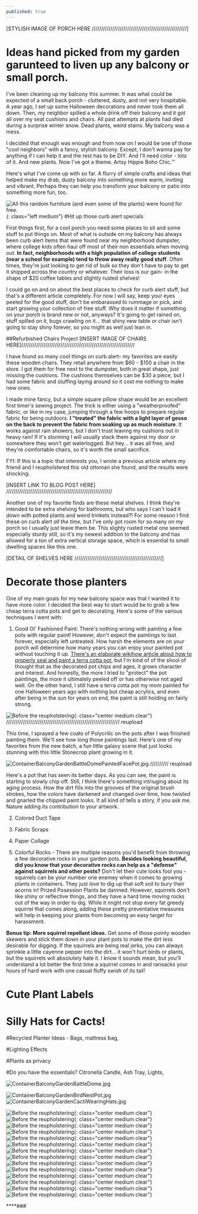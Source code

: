 ```yaml
---
published: true
---
```

[STYLISH IMAGE OF PORCH HERE ///////////////////////////////////////////////////]

# Ideas hand picked from my garden garunteed to liven up any balcony or small porch.


I've been cleaning up my balcony this summer. It was what could be expected of a small back porch - cluttered, dusty, and not very hospitable. A year ago, I set up some Halloween decorations and never took them all down. Then, my neighbor spilled a whole drink off their balcony and it got all over my seat cushions and chairs. All past attempts at plants had died during a surprise winter snow. Dead plants, weird stains. My balcony was a mess.

I decided that enough was enough and from now on I would be one of those "cool neighbors" with a fancy, stylish balcony. Except, I don't wanna pay for anything if I can help it and the rest has to be DIY. And I'll need color - lots of it. And new plants. Now I've got a theme. Artsy Hippie Boho Chic.™ 

Here's what I've come up with so far. A flurry of simple crafts and ideas that helped make my drab, dusty balcony into something more warm, inviting and vibrant. Perhaps they can help you transform your balcony or patio into something more fun, too.

![All this random furniture (and even some of the plants) were found for free.](/media/ContainerBalconyGardenEaselandGardenShelves.jpg){: class="left medium"}
#Hit up those curb alert specials

First things first, for a cool porch you need some places to sit and some stuff to put things on. Most of what is outside on my balcony has always been curb alert items that were found near my neighborhood dumpster, where college kids often haul off most of their non essentials when moving out. **In fact, neighborhoods with a high population of college students (near a school for example) tend to throw away really good stuff**. Often times, they're just looking to get rid of bulk so they don't have to pay to get it shipped across the country or whatever. Their loss is our gain- in the shape of $20 coffee tables and slightly rusted shelves!

I could go on and on about the best places to check for curb alert stuff, but that's a different article completely. For now I will say, keep your eyes peeled for the good stuff, don't be embarassed to rummage or pick, and start growing your collection of free stuff. Why does it matter if something on your porch is brand new or not, anyways? It's going to get rained on, stuff spilled on it, bugs crawling on it... that shiny new table or chair isn't going to stay shiny forever, so you might as well just lean in.  

##Refurbished Chairs Project
[INSERT IMAGE OF CHAIRS HERE]/////////////////////////////////////////////////////////////

I have found so many cool things on curb alert- my favorites are easily these wooden chairs. They retail anywhere from $60 - $150 a chair in the store. I got them for free next to the dumpster, both in great shape, just missing the cushions. The cushions themselves can be $30 a piece, but I had some fabric and stuffing laying around so it cost me nothing to make new ones. 

I made mine fancy, but a simple square pillow shape would be an excellent first timer's sewing project. The trick is either using a "weatherproofed" fabric, or like in my case, jumping through a few hoops to prepare regular fabric for being outdoors. **I "treated" the fabric with a light layer of gesso on the back to prevent the fabric from soaking up as much moisture**. It works against rain showers, but I don't trust leaving my cushions out in heavy rain! If it's storming I will usually stack them against my door or somewhere they won't get waterlogged. But hey... it was all free, and they're comfortable chairs, so it's worth the small sacrifice. 

FYI: If this is a topic that interests you, I wrote a previous article where my friend and I reupholstered this old ottoman she found, and the results were shocking. 

[INSERT LINK TO BLOG POST HERE] /////////////////////////////////////////////////////////


Another one of my favorite finds are these metal shelves. I think they're intended to be extra shelving for bathrooms, but who says I can't load it down with potted plants and weird trinkets instead?! For some reason I find these on curb alert _all the time_, but I've only got room for so many on my porch so I usually just leave them be. This slighty rusted metal one seemed especially sturdy still, so it's my newest addition to the balcony and has allowed for a ton of extra vertical storage space, which is essential to small dwelling spaces like this one. 

[DETAIL OF SHELVES HERE ///////////////////////////////////////////////]

# Decorate those planters
One of my main goals for my new balcony space was that I wanted it to have more color. I decided the best way to start would be to grab a few cheap terra cotta pots and get to decorating. Here's some of the various techniques I went with: 

1. Good Ol' Fashioned Paint: 
There's nothing wrong with painting a few pots with regular paint! However, don't expect the paintings to last forever, especially left untreated. How harsh the elements are on your porch will determine how many years you can enjoy your painted pot without touching it up. [There's an elaborate wikihow article about how to properly seal and paint a terra cotta pot](https://www.wikihow.life/Paint-New-Terracotta-Pots), but I'm kind of of the shool of thought that as the decorated pot chips and ages, it grows character and interest. And honestly, the more I tried to "protect" the pot paintings, the more it ultimately peeled off or has otherwise not aged well. On the other hand, I still have a terra cotta pot my mom painted for one Halloween years ago with nothing but cheap acrylics, and even after being in the sun for years on end, the paint is still holding on fairly strong.   

![Before the reupholstering](/media/ContainerBalconyGardenGalaxyStoneCrop.jpg){: class="center medium clear"} ///////////////////////////////////////////////////////////// reupload 

This time, I sprayed a few coats of Polycrilic on the pots after I was finished painting them. We'll see how long those paintings last. Here's one of my favorites from the new batch, a fun little galaxy scene that just looks stunning with this little Stonecrop plant growing in it.

![ContainerBalconyGardenBattleDomePaintedFacePot.jpg]({{site.baseurl}}/media/ContainerBalconyGardenBattleDomePaintedFacePot.jpg) ////////// reupload

Here's a pot that has seen its better days. As you can see, the paint is starting to slowly chip off. Still, I think there's something intriuging about its aging process. How the dirt fills into the grooves of the original brush strokes, how the colors have darkened and changed over time, how twisted and gnarled the chipped paint looks. It all kind of tells a story, if you ask me. Nature adding its contribution to your artwork. 

2. Colored Duct Tape

3. Fabric Scraps

4. Paper Collage

5. Colorful Rocks - There are multiple reasons you'd benefit from throwing a few decorative rocks in your garden pots. **Besides looking beautiful, did you know that your decorative rocks can help as a "defense" against squirrels and other pests?** Don't let their cute looks fool you - squirrels can be your number one enemey when it comes to growing plants in containers. They just _love_ to dig up that soft soil to bury their acorns in! Prized Posession Plants be damned. However, squirrels don't like shiny or reflective things, and they have a hard time moving rocks out of the way in order to dig. While it might not stop every fat greedy squirrel that comes along, adding these pretty preventative measures will help in keeping your plants from becoming an easy target for harassment.

**Bonus tip: More squirrel repellant ideas.** Get some of those pointy wooden skewers and stick them down in your plant pots to make the dirt less desirable for digging. If the squirrels are being real jerks, you can always sprinkle a little cayenne pepper into the dirt... it won't hurt birds or plants, but the squirrels will absolutely hate it. I know it sounds mean, but you'll understand a lot better the first time a squirrel comes in and ransacks your hours of hard work with one casual fluffy swish of its tail!  

# Cute Plant Labels

# Silly Hats for Cacts! 




#Recycled Planter Ideas - Bags, mattress bag, 

#Lighting Effects


#Plants as privacy

#Do you have the essentials?
Citronella Candle, Ash Tray, Lights,



![ContainerBalconyGardenBattleDome.jpg]({{site.baseurl}}/media/ContainerBalconyGardenBattleDome.jpg)

![ContainerBalconyGardenBirdNestPot.jpg]({{site.baseurl}}/media/ContainerBalconyGardenBirdNestPot.jpg)
![ContainerBalconyGardenCactiWearingHats.jpg]({{site.baseurl}}/media/ContainerBalconyGardenCactiWearingHats.jpg)

![Before the reupholstering](/media/ContainerBalconyGardenGalaxyStoneCrop.jpg){: class="center medium clear"}
![Before the reupholstering](/media/ContainerBalconyGardenGrandmasPotSucculents.jpg){: class="center medium clear"}
![Before the reupholstering](/media/ContainerBalconyGardenHairofDogPotDetail.jpg){: class="center medium clear"}
![Before the reupholstering](/media/ContainerBalconyGardenHerbGardenShelfAndSucculents.jpg){: class="center medium clear"}
![Before the reupholstering](/media/ContainerBalconyGardenIcePlant.jpg){: class="center medium clear"}
![Before the reupholstering](/media/ContainerBalconyGardenJadePlantandServium.jpg){: class="center medium clear"}
![Before the reupholstering](/media/ContainerBalconyGardenPeeledPaintonPot.jpg){: class="center medium clear"}
![Before the reupholstering](/media/ContainerBalconyGardenShelfDetailHangingPot.jpg){: class="center medium clear"}
![Before the reupholstering](/media/ContainerBalconyGardenStrawberryIvyPot.jpg){: class="center medium clear"}
![Before the reupholstering](/media/ContainerBalconyGardenStrawberryIvyPotDetail.jpg){: class="center medium clear"}
![Before the reupholstering](/media/ContainerBalconyGardenSunShelfCacti.jpg){: class="center medium clear"}
![Before the reupholstering](/media/ContainerBalconyGardenTableplantsStonecropandVinca.jpg){: class="center medium clear"}
![Before the reupholstering](/media/ContainerBalconyGardenVincaComicBookPot.jpg){: class="center medium clear"}
![Before the reupholstering](/media/ContainerBalconyGardenVincaComic.jpg){: class="center medium clear"}



****###
